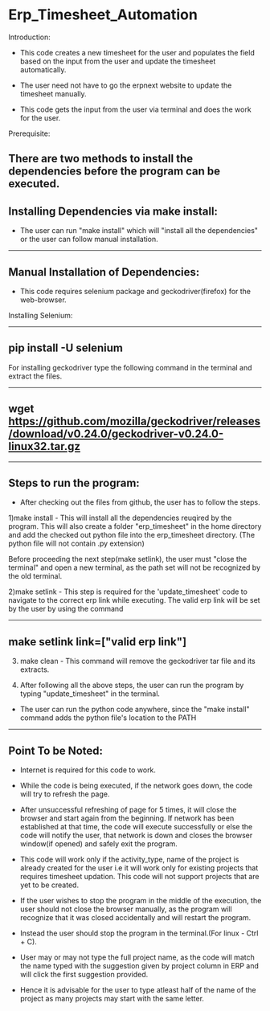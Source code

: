 # Erp_Timesheet_Automation
Introduction:

* This code creates a new timesheet for the user and populates the field based on the input from the user and update the timesheet automatically.

* The user need not have to go the erpnext website to update the timesheet manually.

* This code gets the input from the user via terminal and does the work for the user.

Prerequisite:

There are two methods to install the dependencies before the program can be executed.
-------------------------------------------
Installing Dependencies via make install:
-------------------------------------------
* The user can run "make install" which will "install all the dependencies" or the user can follow manual installation.

-------------------------------------------
Manual Installation of Dependencies:
-------------------------------------------
* This code requires selenium package and geckodriver(firefox) for the web-browser.

Installing Selenium:

-------------------------
pip install -U selenium
-------------------------

For installing geckodriver type the following command in the terminal and extract the files.

--------------------------------------------------------------------------------------------------------
wget https://github.com/mozilla/geckodriver/releases/download/v0.24.0/geckodriver-v0.24.0-linux32.tar.gz
--------------------------------------------------------------------------------------------------------

----------------------------
Steps to run the program:
----------------------------

* After checking out the files from github, the user has to follow the steps.


1)make install - This will install all the dependencies reuqired by the program. This will also create a folder "erp_timesheet" in the home directory and add the checked out python file into the erp_timesheet directory. (The python file will not contain .py extension)

Before proceeding the  next step(make setlink), the user must "close the terminal" and open a new terminal, as the path set will not be recognized by the old terminal.

2)make setlink - This step is required for the 'update_timesheet' code to navigate to the correct erp link while executing. The valid erp link will be set by the user by using the command 

------------------------------------------
make setlink link=["valid erp link"]
------------------------------------------

3) make clean - This command will remove the geckodriver tar file and its extracts.

4) After following all the above steps, the user can run the program by typing "update_timesheet" in the terminal.

* The user can run the python code anywhere, since the "make install" command adds the python file's location to the PATH

-------------------
Point To be Noted:
-------------------

* Internet is required for this code to work.

* While the code is being executed, if the network goes down, the code will try to refresh the page.

* After unsuccessful refreshing of page for 5 times, it will close the browser and start again from the beginning. If network has been established at that time, the code will execute successfully or else the code will notify the user, that network is down and closes the browser window(if opened) and safely exit the program.

* This code will work only if the activity_type, name of the project is already created for the user i.e it will work only for existing projects that requires timesheet updation. This code will not support projects that are yet to be created.

* If the user wishes to stop the program in the middle of the execution, the user should not close the browser manually, as the program will recognize that it was closed accidentally and will restart the program.

* Instead the user should stop the program in the terminal.(For linux - Ctrl + C).

* User may or may not type the full project name, as the code will match the name typed with the suggestion given by project column in ERP and will click the first suggestion provided.

* Hence it is advisable for the user to type atleast half of the name of the project as many projects may start with the same letter.
